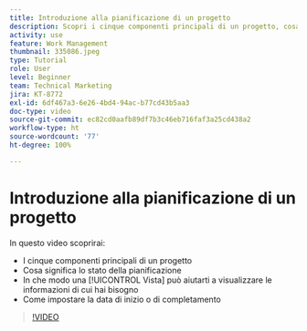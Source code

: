 ```yaml
---
title: Introduzione alla pianificazione di un progetto
description: Scopri i cinque componenti principali di un progetto, cosa significa lo stato, in che modo una [!UICONTROL Vista] può aiutarti a visualizzare informazioni pertinenti e come impostare la data di inizio o di scadenza.
activity: use
feature: Work Management
thumbnail: 335086.jpeg
type: Tutorial
role: User
level: Beginner
team: Technical Marketing
jira: KT-8772
exl-id: 6df467a3-6e26-4bd4-94ac-b77cd43b5aa3
doc-type: video
source-git-commit: ec82cd0aafb89df7b3c46eb716faf3a25cd438a2
workflow-type: ht
source-wordcount: '77'
ht-degree: 100%

---
```


# Introduzione alla pianificazione di un progetto

In questo video scoprirai:

* I cinque componenti principali di un progetto
* Cosa significa lo stato della pianificazione
* In che modo una [!UICONTROL Vista] può aiutarti a visualizzare le informazioni di cui hai bisogno
* Come impostare la data di inizio o di completamento

>[!VIDEO](https://video.tv.adobe.com/v/335086/?quality=12&learn=on)
